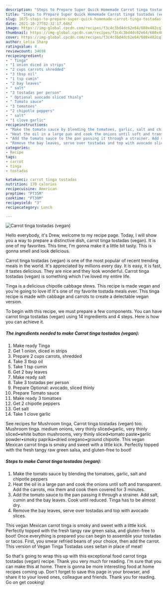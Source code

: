 ```yaml
---
description: "Steps to Prepare Super Quick Homemade Carrot tinga tostadas (vegan)"
title: "Steps to Prepare Super Quick Homemade Carrot tinga tostadas (vegan)"
slug: 1675-steps-to-prepare-super-quick-homemade-carrot-tinga-tostadas-vegan
date: 2021-10-27T02:32:17.646Z
image: https://img-global.cpcdn.com/recipes/f3c4c3bd4dc62e64/680x482cq70/carrot-tinga-tostadas-vegan-recipe-main-photo.jpg
thumbnail: https://img-global.cpcdn.com/recipes/f3c4c3bd4dc62e64/680x482cq70/carrot-tinga-tostadas-vegan-recipe-main-photo.jpg
cover: https://img-global.cpcdn.com/recipes/f3c4c3bd4dc62e64/680x482cq70/carrot-tinga-tostadas-vegan-recipe-main-photo.jpg
author: Lelia Sharp
ratingvalue: 4
reviewcount: 34698
recipeingredient:
- " Tinga"
- "1 onion diced in strips"
- "2 cups carrots shredded"
- "3 tbsp oil"
- "1 tsp cumin"
- "2 bay leaves"
- " salt"
- "3 tostadas per person"
- " Optional avocado sliced thinly"
- " Tomato sauce"
- "3 tomatoes"
- "2 chipotle peppers"
- " salt"
- "1 clove garlic"
recipeinstructions:
- "Make the tomato sauce by blending the tomatoes, garlic, salt and chipotle peppers"
- "Heat the oil in a large pan and cook the onions until soft and transparent. Add the carrots, mix them and cook them covered for 3 minutes."
- "Add the tomato sauce to the pan passing it through a strainer. Add salt, cumin and the bay leaves. Cook until reduced. Tinga has to be almost dry."
- "Remove the bay leaves, serve over tostadas and top with avocado slices."
categories:
- Recipe
tags:
- carrot
- tinga
- tostadas

katakunci: carrot tinga tostadas 
nutrition: 170 calories
recipecuisine: American
preptime: "PT35M"
cooktime: "PT30M"
recipeyield: "3"
recipecategory: Lunch

---
```



![Carrot tinga tostadas (vegan)](https://img-global.cpcdn.com/recipes/f3c4c3bd4dc62e64/680x482cq70/carrot-tinga-tostadas-vegan-recipe-main-photo.jpg)

Hello everybody, it's Drew, welcome to my recipe page. Today, I will show you a way to prepare a distinctive dish, carrot tinga tostadas (vegan). It is one of my favorites. This time, I'm gonna make it a little bit tasty. This is gonna smell and look delicious.

Carrot tinga tostadas (vegan) is one of the most popular of recent trending meals in the world. It's appreciated by millions every day. It is easy, it is fast, it tastes delicious. They are nice and they look wonderful. Carrot tinga tostadas (vegan) is something which I've loved my entire life.

Tinga is a delicious chipotle cabbage stews. This recipe is made vegan and you&#39;re going to love it! It&#39;s one of my favorite tostada meals ever. This tinga recipe is made with cabbage and carrots to create a delectable vegan version.


To begin with this recipe, we must prepare a few components. You can have carrot tinga tostadas (vegan) using 14 ingredients and 4 steps. Here is how you can achieve it.

<!--inarticleads1-->

##### The ingredients needed to make Carrot tinga tostadas (vegan):

1. Make ready  Tinga
1. Get 1 onion, diced in strips
1. Prepare 2 cups carrots, shredded
1. Take 3 tbsp oil
1. Take 1 tsp cumin
1. Get 2 bay leaves
1. Make ready  salt
1. Take 3 tostadas per person
1. Prepare  Optional: avocado, sliced thinly
1. Prepare  Tomato sauce
1. Make ready 3 tomatoes
1. Get 2 chipotle peppers
1. Get  salt
1. Take 1 clove garlic


See recipes for Mushroom tinga, Carrot tinga tostadas (vegan) too. Mushroom tinga. medium onions, very thinly sliced•garlic, very thinly sliced•white button mushrooms, very thinly sliced•tomato paste•garlic powder•smoky paprika•dried oregano•ground chipotle. This vegan Mexican carrot tinga is smoky and sweet with a little kick. Perfectly topped with the fresh tangy raw green salsa, and gluten-free to boot! 

<!--inarticleads2-->

##### Steps to make Carrot tinga tostadas (vegan):

1. Make the tomato sauce by blending the tomatoes, garlic, salt and chipotle peppers
1. Heat the oil in a large pan and cook the onions until soft and transparent. Add the carrots, mix them and cook them covered for 3 minutes.
1. Add the tomato sauce to the pan passing it through a strainer. Add salt, cumin and the bay leaves. Cook until reduced. Tinga has to be almost dry.
1. Remove the bay leaves, serve over tostadas and top with avocado slices.


This vegan Mexican carrot tinga is smoky and sweet with a little kick. Perfectly topped with the fresh tangy raw green salsa, and gluten-free to boot! Once everything is prepared you can begin to assemble your tostadas or tacos. First, you smear refried beans of your choice, then add the carrot. This version of Vegan Tinga Tostadas uses seitan in place of meat! 

So that's going to wrap this up with this exceptional food carrot tinga tostadas (vegan) recipe. Thank you very much for reading. I'm sure that you can make this at home. There is gonna be more interesting food at home recipes coming up. Don't forget to save this page in your browser, and share it to your loved ones, colleague and friends. Thank you for reading. Go on get cooking!
